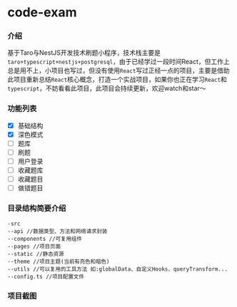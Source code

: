 # code-exam

### 介绍

基于Taro与NestJS开发技术刷题小程序，技术栈主要是`taro+typescript+nestjs+postgresql`，由于已经学过一段时间React，但工作上总是用不上，小项目也写过，但没有使用`React`写过正经一点的项目，主要是借助此项目重新总结`React`核心概念，打造一个实战项目，如果你也正在学习`React`和`typescript`，不妨看看此项目，此项目会持续更新，欢迎watch和star～

### 功能列表

- [x] 基础结构
- [x] 深色模式
- [ ] 题库
- [ ] 刷题
- [ ] 用户登录
- [ ] 收藏题库
- [ ] 收藏题目
- [ ] 做错题目

### 目录结构简要介绍

```
-src
--api //数据类型、方法和网络请求封装
--components //可复用组件
--pages //项目页面
--static //静态资源
--theme //项目主题(当前有亮色和暗色)
--utils //可以复用的工具方法 如:globalData、自定义Hooks、queryTransform...
--config.ts //项目配置文件
```



### 项目截图
